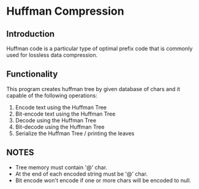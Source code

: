 # Huffman Compression

## Introduction

Huffman code is a particular type of optimal prefix code that is commonly used for lossless data compression.

## Functionality

This program creates huffman tree by given database of chars and
it capable of the following operations:

1. Encode text using the Huffman Tree
2. Bit-encode text using the Huffman Tree
3. Decode using the Huffman Tree
4. Bit-decode using the Huffman Tree
5. Serialize the Huffman Tree / printing the leaves

## NOTES

* Tree memory must contain '@' char.
* At the end of each encoded string must be '@' char.
* Bit encode won't encode if one or more chars will be encoded to null.
